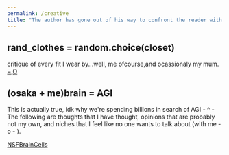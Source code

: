 ```yaml
---
permalink: /creative
title: "The author has gone out of his way to confront the reader with an ineffable piece of incomprehensible garbage."
---
```


## rand_clothes = random.choice(closet)

critique of every fit I wear by...well, me ofcourse,and ocassionaly my mum.
[=,O](/rand-clothes-select)

## (osaka + me)brain = AGI

This is actually true, idk why we're spending billions in search of AGI - ^ - The following are thoughts that I have thought, opinions that are probably not my own, and niches that I feel like no one wants to talk about (with me - o - ).

[NSFBrainCells](/osaka-me-brain-agi)
